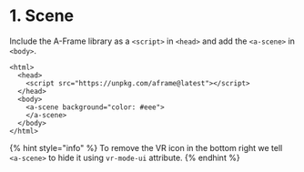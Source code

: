 # 1. Scene

Include the A-Frame library as a `<script>` in  `<head>` and add the `<a-scene>` in  `<body>`.

```markup
<html>
  <head>
    <script src="https://unpkg.com/aframe@latest"></script>
  </head>
  <body>
    <a-scene background="color: #eee">
    </a-scene>
  </body>
</html>
```

{% hint style="info" %}
To remove the VR icon in the bottom right we tell `<a-scene>` to hide it using `vr-mode-ui` attribute.
{% endhint %}

